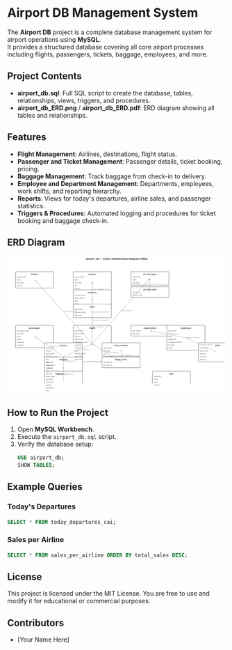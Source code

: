 
# Airport DB Management System

The **Airport DB** project is a complete database management system for airport operations using **MySQL**.  
It provides a structured database covering all core airport processes including flights, passengers, tickets, baggage, employees, and more.

## Project Contents
- **airport_db.sql**: Full SQL script to create the database, tables, relationships, views, triggers, and procedures.
- **airport_db_ERD.png** / **airport_db_ERD.pdf**: ERD diagram showing all tables and relationships.

## Features
- **Flight Management**: Airlines, destinations, flight status.
- **Passenger and Ticket Management**: Passenger details, ticket booking, pricing.
- **Baggage Management**: Track baggage from check-in to delivery.
- **Employee and Department Management**: Departments, employees, work shifts, and reporting hierarchy.
- **Reports**: Views for today's departures, airline sales, and passenger statistics.
- **Triggers & Procedures**: Automated logging and procedures for ticket booking and baggage check-in.

## ERD Diagram
![ERD Diagram](airport_db_ERD.png)

## How to Run the Project

1. Open **MySQL Workbench**.
2. Execute the `airport_db.sql` script.
3. Verify the database setup:  
   ```sql
   USE airport_db;
   SHOW TABLES;
   ```

## Example Queries

### Today's Departures
```sql
SELECT * FROM today_departures_cai;
```

### Sales per Airline
```sql
SELECT * FROM sales_per_airline ORDER BY total_sales DESC;
```

## License
This project is licensed under the MIT License. You are free to use and modify it for educational or commercial purposes.

## Contributors
- [Your Name Here]
